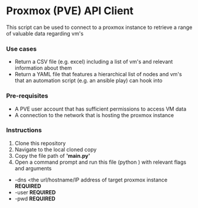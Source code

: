 
# Proxmox (PVE) API Client

This script can be used to connect to a proxmox instance to retrieve a range of valuable data regarding vm's

### Use cases
* Return a CSV file (e.g. excel) including a list of vm's and relevant information about them
* Return a YAML file that features a hierarchical list of nodes and vm's that an automation script (e.g. an ansible play) can hook into  

### Pre-requisites
* A PVE user account that has sufficient permissions to access VM data
* A connection to the network that is hosting the proxmox instance

### Instructions
1. Clone this repository
2. Navigate to the local cloned copy
3. Copy the file path of **'main.py'**
4. Open a command prompt and run this file (python <copied file path>) with relevant flags and arguments
  * -dns <the url/hostname/IP address of target proxmox instance **REQUIRED**  
  * -user <username of authorized user account> **REQUIRED**  
  * -pwd <password of authorized user account> **REQUIRED**  
  
